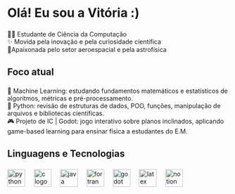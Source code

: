 <h1 align="left">Olá! Eu sou a Vitória :)</h1>

###

<p align="left">👩‍💻 Estudante de Ciência da Computação<br>✨ Movida pela inovação e pela curiosidade científica<br>🚀Apaixonada pelo setor aeroespacial e pela astrofísica</p>

###

<h2 align="left">Foco atual</h2>

###

<p align="left">🤖 Machine Learning: estudando fundamentos matemáticos e estatísticos de algoritmos, métricas e pré-processamento.  <br>🐍 Python: revisão de estruturas de dados, POO, funções, manipulação de arquivos e bibliotecas científicas.<br>🎮 Projeto de IC | Godot: jogo interativo sobre planos inclinados, aplicando game-based learning para ensinar física a estudantes do E.M.</p>

###

<h2 align="left">Linguagens e Tecnologias</h2>

###

<div align="left">
  <img src="https://cdn.jsdelivr.net/gh/devicons/devicon/icons/python/python-original.svg" height="40" alt="python logo"  />
  <img width="12" />
  <img src="https://cdn.jsdelivr.net/gh/devicons/devicon/icons/c/c-original.svg" height="40" alt="c logo"  />
  <img width="12" />
  <img src="https://cdn.jsdelivr.net/gh/devicons/devicon/icons/java/java-original.svg" height="40" alt="java logo"  />
  <img width="12" />
  <img src="https://cdn.simpleicons.org/fortran/734F96" height="40" alt="fortran logo"  />
  <img width="12" />
  <img src="https://cdn.jsdelivr.net/gh/devicons/devicon/icons/godot/godot-original.svg" height="40" alt="godot logo"  />
  <img width="12" />
  <img src="https://cdn.jsdelivr.net/gh/devicons/devicon/icons/latex/latex-original.svg" height="40" alt="latex logo"  />
  <img width="12" />
  <img src="https://cdn.jsdelivr.net/gh/devicons/devicon/icons/notion/notion-original.svg" height="40" alt="notion logo"  />
</div>

###
